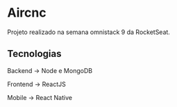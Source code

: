 # Aircnc

Projeto realizado na semana omnistack 9 da RocketSeat.

## Tecnologias

Backend -> Node e MongoDB

Frontend -> ReactJS

Mobile -> React Native
